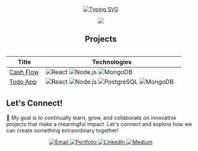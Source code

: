 <p align="center">
  <a href="https://github.com/akshatg5">
    <img src="https://readme-typing-svg.demolab.com?font=Arial&size=18&duration=2000&pause=100&multiline=true&width=500&height=80&lines=Akshat+Girdhar;Full Stack Developer+%7C+Exploring FinTech;" alt="Typing SVG" />
  </a>
</p>
<p align="center">
  <a href="https://github.com/akshatg5">
    <img src="https://github-stats-alpha.vercel.app/api?username=akshatg5&cc=22272e&tc=37BCF6&ic=fff&bc=0000">
  </a>
</p>

<div align="center">
  <h2>Projects</h2>
  <div style="max-height: 100px; overflow-y: auto; margin-bottom: 20px;">
    <table>
      <thead>
        <tr>
          <th>Title</th>
          <th>Technologies</th>
        </tr>
      </thead>
      <tbody>
        <tr>
          <td><a href="https://cash-flow-alpha.vercel.app/">Cash Flow</a></td>
          <td>
            <img src="https://img.shields.io/badge/React-black?style=flat-square&logo=react" alt="React">
            <img src="https://img.shields.io/badge/Node.js-black?style=flat-square&logo=nodedotjs" alt="Node.js">
            <img src="https://img.shields.io/badge/MongoDB-black?style=flat-square&logo=mongodb" alt="MongoDB">
          </td>
        </tr>
        <tr>
          <td><a href="https://github.com/akshatg5/ToDo-App">Todo App</a></td>
          <td>
            <img src="https://img.shields.io/badge/React-black?style=flat-square&logo=react" alt="React">
            <img src="https://img.shields.io/badge/Node.js-black?style=flat-square&logo=nodedotjs" alt="Node.js">
            <img src="https://img.shields.io/badge/PostgreSQL-black?style=flat-square&logo=postgresql" alt="PostgreSQL">
            <img src="https://img.shields.io/badge/MongoDB-black?style=flat-square&logo=mongodb" alt="MongoDB">
          </td>
        </tr>
        <tr>
          <td><a href="https://penpoint.vercel.app/">Pen Point</a></td>
          <td>
            <img src="https://img.shields.io/badge/React-black?style=flat-square&logo=react" alt="React">
            <img src="https://img.shields.io/badge/Hono-black?style=flat-square&logo=hono" alt="Hono">
            <img src="https://img.shields.io/badge/PostgreSQL-black?style=flat-square&logo=postgresql" alt="PostgreSQL">
          </td>
        </tr>
        <tr>
          <td><a href="https://mediabyte.vercel.app/">MediaByte</a></td>
          <td>
            <img src="https://img.shields.io/badge/Next-black?style=flat-square&logo=vercel" alt="NextJs">
            <img src="https://img.shields.io/badge/PostgreSQL-black?style=flat-square&logo=postgresql" alt="PostgreSQL">
            <img src="https://img.shields.io/badge/cloudinary-black?style=flat-square&logo=cloudinary" alt="Cloudinary">
            <img src="https://img.shields.io/badge/Gemini-black?style=flat-square&logo=google" alt="Gemini">
          </td>
        </tr>
        <tr>
          <td><a href="https://votetube.vercel.app/">VoteTube</a></td>
          <td>
            <img src="https://img.shields.io/badge/Next-black?style=flat-square&logo=vercel" alt="NextJs">
            <img src="https://img.shields.io/badge/PostgreSQL-black?style=flat-square&logo=postgresql" alt="PostgreSQL">
          </td>
        </tr>
        <tr>
          <td><a href="https://litekite.vercel.app/">LiteKite</a></td>
          <td>
            <img src="https://img.shields.io/badge/React-black?style=flat-square&logo=react" alt="React">
            <img src="https://img.shields.io/badge/Flask-black?style=flat-square&logo=flask" alt="Flask">
            <img src="https://img.shields.io/badge/PostgreSQL-black?style=flat-square&logo=postgresql" alt="PostgreSQL">
            <img src="https://img.shields.io/badge/Python-black?style=flat-square&logo=python" alt="Python">
          </td>
        </tr>
      </tbody>
    </table>
  </div>
</div>

## Let's Connect!
🌟 My goal is to continually learn, grow, and collaborate on innovative projects that make a meaningful impact. Let's connect and explore how we can create something extraordinary together!
<p align="center">
  <a href="mailto:akshatgirdhar05@gmail.com">
    <img src="https://img.shields.io/badge/Gmail-333333?style=for-the-badge&logo=gmail&logoColor=red" alt="Email" />
  </a>
  <a href="https://akshatgirdhar-portfolio.vercel.app/">
    <img src="https://img.shields.io/badge/Portfolio-333333?style=for-the-badge&logo=vercel&logoColor=black" alt="Portfolio" />
  </a>
  <a href="https://www.linkedin.com/in/akshat-girdhar-56a848206/" target="_blank">
    <img src="https://img.shields.io/badge/LinkedIn-007785?style=for-the-badge&logo=linkedin&logoColor=white" alt="LinkedIn" />
  </a>
  <a href="https://medium.com/@akshatgirdhar05" target="_blank">
    <img src="https://img.shields.io/badge/Medium-007785?style=for-the-badge&logo=medium&logoColor=black" alt="Medium" />
  </a>
</p>
